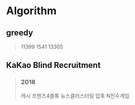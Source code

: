 # Algorithm

## greedy

> 11399 1541 13305

## KaKao Blind Recruitment

> ### 2018
> 캐시 프렌즈4블록 뉴스클러스터링 압축 N진수게임 
